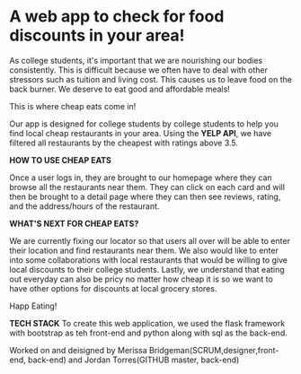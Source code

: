 # A web app to check for food discounts in your area!

As college students, it's important that we are nourishing our bodies consistently. This is difficult because we often have to deal with other stressors such as tuition and living cost. This causes us to leave food on the back burner. We deserve to eat good and affordable meals!

This is where cheap eats come in!

Our app is designed for college students by college students to help you find local cheap restaurants in your area. 
Using the **YELP API**, we have filtered all restaurants by the cheapest with ratings above 3.5. 

**HOW TO USE CHEAP EATS**

Once a user logs in, they are brought to our homepage where they can browse all the restaurants near them. They can click on each card and will then be brought to a detail page where they can then see reviews, rating, and the address/hours of the restaurant.

**WHAT'S NEXT FOR CHEAP EATS?**

We are currently fixing our locator so that users all over will be able to enter their location and find restaurants near them. We also would like to enter into some collaborations with local restaurants that would be willing to give local discounts to their college students. Lastly, we understand that eating out everyday can also be pricy no matter how cheap it is so we want to have other options for discounts at local grocery stores. 

Happ Eating!

**TECH STACK**
To create this web application, we used the flask framework with bootstrap as teh front-end and python along with sql as the back-end.


Worked on and deisigned by Merissa Bridgeman(SCRUM,designer,front-end, back-end) and Jordan Torres(GITHUB master, back-end)
